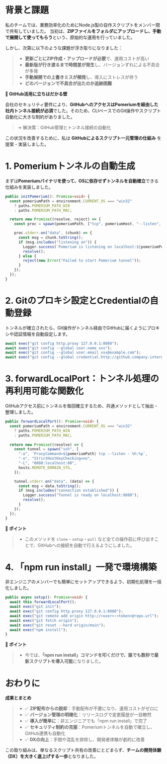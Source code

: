 # 背景と課題

私のチームでは、業務効率化のためにNode.js製の自作スクリプトをメンバー間で共有していました。
当初は、**ZIPファイルをフォルダにアップロードし、手動で展開して使ってもらう**という、原始的な運用を行っていました。

しかし、次第に以下のような課題が浮き彫りになりました：

>* **更新ごとにZIP作成・アップロードが必要**で、運用コストが高い
>* **最新版が行き渡るまで時間差が発生**し、バージョンずれによる不具合が多発
>* **手動展開での上書きミスが頻発**し、導入にストレスが伴う
>* **どのバージョンで不具合が出たのか追跡困難**

**🏰 GitHub活用に立ちはだかる壁**

会社のセキュリティ要件により、**GitHubへのアクセスはPomeriumを経由した社内トンネル接続が必須**でした。そのため、CLIベースでのGit操作やスクリプト自動化に大きな制約がありました。

> → 解決策：GitHub管理とトンネル接続の自動化

この状況を改善するために、私は **GitHubによるスクリプト一元管理の仕組み** を提案・実装しました。

# 1. Pomeriumトンネルの自動生成

まずは**Pomeriumバイナリを使って、OSに依存せずトンネルを自動確立**できる仕組みを実装しました。

```ts:Setup.ts
public initPomerium(): Promise<void> {
  const pomeriumPath = environment.CURRENT_OS === "win32"
    ? paths.POMERIUM_PATH_WIN
    : paths.POMERIUM_PATH_MAC;

  return new Promise((resolve, reject) => {
    const proc = spawn(pomeriumPath, ["tcp", pomeriumHost, "--listen", `:${pomeriumPort}`]);

    proc.stderr.on("data", (chunk) => {
      const msg = chunk.toString();
      if (msg.includes("listening on")) {
        Logger.success(`Pomerium is listening on localhost:${pomeriumPort}`);
        resolve();
      } else {
        reject(new Error("Failed to start Pomerium tunnel"));
      }
    });
  });
}
```

# 2. Gitのプロキシ設定とCredentialの自動登録

トンネルが確立されたら、Git操作がトンネル経由でGitHubに届くようにプロキシや認証情報を自動設定します。

```ts:Setup.ts
await exec("git config http.proxy 127.0.0.1:8080");
await exec("git config --global user.name xxx");
await exec("git config --global user.email xxx@example.com");
await exec("git config --global credential.http://github.company.internal.provider github");
```

# 3. forwardLocalPort：トンネル処理の再利用可能な関数化

GitHubアクセス前にトンネルを毎回確立するため、共通メソッドとして抽出・整理しました。

```ts:Setup.ts
public forwardLocalPort(): Promise<void> {
  const pomeriumPath = environment.CURRENT_OS === "win32"
    ? paths.POMERIUM_PATH_WIN
    : paths.POMERIUM_PATH_MAC;
  
  return new Promise((resolve) => {
    const tunnel = spawn("ssh", [
      "-o", `ProxyCommand=${pomeriumPath} tcp --listen - %h:%p`,
      "-o", "StrictHostKeyChecking=no",
      "-L", "8080:localhost:80",
      hosts.REMOTE_DOMAIN_STG,
    ]);

    tunnel.stderr.on("data", (data) => {
      const msg = data.toString();
      if (msg.includes("connection established")) {
        Logger.success("Tunnel is ready on localhost:8080");
        resolve();
      }
    });
  });
}
```

**📌 ポイント**

>* このメソッドを `clone`・`setup`・`pull` など全ての操作前に呼び出すことで、GitHubへの接続を自動で行えるようにしました。


# 4. 「npm run install」一発で環境構築

非エンジニアのメンバーでも簡単にセットアップできるよう、初期化処理を一括化しました。

```ts:Setup.ts
public async setup(): Promise<void> {
  await this.forwardLocalPort();
  await exec("git init");
  await exec("git config http.proxy 127.0.0.1:8080");
  await exec("git remote add origin http://<user>:<token>@repo.url");
  await exec("git fetch origin");
  await exec("git reset --hard origin/main");
  await exec("npm install");
}
```

**📌 ポイント**

>* 今では、**「npm run install」コマンドを叩くだけで、誰でも数秒で最新スクリプトを導入可能**になりました。

# おわりに

**成果とまとめ**

>* ✅ **ZIP配布からの脱却**：手動配布が不要になり、運用コストがゼロに
>* ✅ **バージョン管理の明確化**：リリースログで変更履歴が一目瞭然
>* ✅ **導入が簡単に**：非エンジニアでも「npm run install」で完了
>* ✅ **セキュリティ制約の克服**：Pomeriumトンネルを自動で確立し、GitHub連携も自動化
>* ✅ **DXの向上**：手間や混乱を排除し、開発者体験が劇的に改善

この取り組みは、単なるスクリプト共有の改善にとどまらず、**チームの開発体験（DX）を大きく底上げする一歩**となりました。